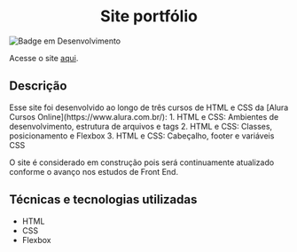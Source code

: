 <h1 align=center>Site portfólio</h1>

![Badge em Desenvolvimento](https://img.shields.io/badge/status-em%20constru%C3%A7%C3%A3o-yellow?style=for-the-badge)

Acesse o site <a href="https://carolina-jung.github.io/">aqui</a>.

<h2> Descrição</h2>
Esse site foi desenvolvido ao longo de três cursos de HTML e CSS da [Alura Cursos Online](https://www.alura.com.br/):
1. HTML e CSS: Ambientes de desenvolvimento, estrutura de arquivos e tags
2. HTML e CSS: Classes, posicionamento e Flexbox
3. HTML e CSS: Cabeçalho, footer e variáveis CSS

O site é considerado em construção pois será continuamente atualizado conforme o avanço nos estudos de Front End.

<h2>Técnicas e tecnologias utilizadas</h2>
<ul>
  <li>HTML</li>
  <li>CSS</li>
  <li>Flexbox</li>
</ul>
